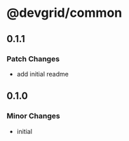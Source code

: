 # @devgrid/common

## 0.1.1

### Patch Changes

- add initial readme

## 0.1.0

### Minor Changes

- initial
